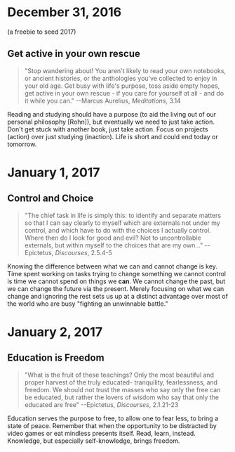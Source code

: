 # December 31, 2016 #
(a freebie to seed 2017)

## Get active in your own rescue ##

> "Stop wandering about! You aren't likely to read your own notebooks, or
ancient histories, or the anthologies you've collected to enjoy in your old
age.  Get busy with life's purpose, toss aside empty hopes, get active in your
own rescue - if you care for yourself at all - and do it while you can."
--Marcus Aurelius, *Meditations*, 3.14

Reading and studying should have a purpose (to aid the living out of our
personal philosophy [Rohn]), but eventually we need to just take action.
Don't get stuck with another book, just take action.  Focus on projects (action)
over just studying (inaction).  Life is short and could end today or tomorrow.

# January 1, 2017 #

## Control and Choice ##

> "The chief task in life is simply this: to identify and separate matters so
that I can say clearly to myself which are externals not under my control,
and which have to do with the choices I actually control.  Where then do I look
for good and evil? Not to uncontrollable externals, but within myself to the
choices that are my own..."
--Epictetus, *Discourses*, 2.5.4-5

Knowing the difference between what we can and cannot change is key.  Time
spent working on tasks trying to change something we cannot control is time
we cannot spend on things we **can**.  We cannot change the past, but we can
change the future via the present.  Merely focusing on what we can change and
ignoring the rest sets us up at a distinct advantage over most of the world
who are busy "fighting an unwinnable battle."

# January 2, 2017 #

## Education is Freedom ##

> "What is the fruit of these teachings? Only the most beautiful and proper
harvest of the truly educated- tranquility, fearlessness, and freedom.  We
should not trust the masses who say only the free can be educated, but rather
the lovers of wisdom who say that only the educated are free"
--Epictetus, *Discourses*, 2.1.21-23

Education serves the purpose to free, to allow one to fear less, to bring a
state of peace.  Remember that when the opportunity to be distracted by video
games or eat mindless presents itself.  Read, learn, instead.  Knowledge, but
especially self-knowledge, brings freedom.
